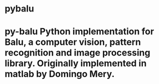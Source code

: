 # pybalu
# py-balu  Python implementation for Balu, a computer vision, pattern recognition and image processing library. Originally implemented in matlab by Domingo Mery.
